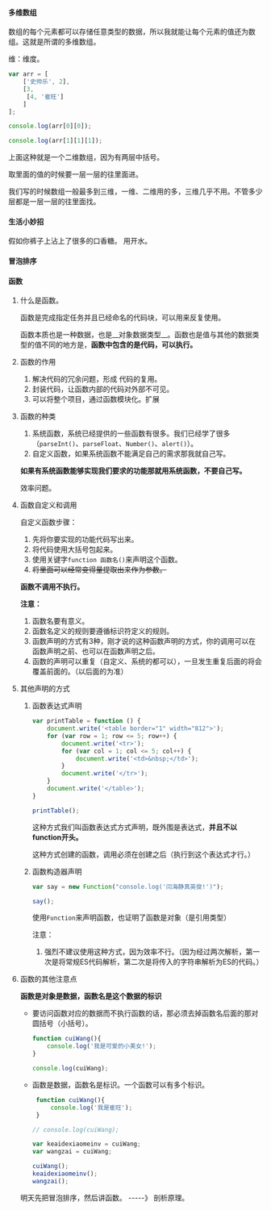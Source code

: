 #### 多维数组

数组的每个元素都可以存储任意类型的数据，所以我就能让每个元素的值还为数组。这就是所谓的多维数组。


维：维度。

```js
var arr = [
    ['史帅乐', 2],
    [3,
     [4, '崔旺']
    ]
];

console.log(arr[0][0]);

console.log(arr[1][1][1]);
```

上面这种就是一个二维数组，因为有两层中括号。

取里面的值的时候要一层一层的往里面进。

我们写的时候数组一般最多到三维，一维、二维用的多，三维几乎不用。不管多少层都是一层一层的往里面找。



#### 生活小妙招

假如你裤子上沾上了很多的口香糖。 用开水。



#### 冒泡排序



#### 函数

1. 什么是函数。

   函数是完成指定任务并且已经命名的代码块，可以用来反复使用。

   函数本质也是一种数据，也是__对象数据类型__。函数也是值与其他的数据类型的值不同的地方是，__函数中包含的是代码，可以执行。__

2. 函数的作用

   1. 解决代码的冗余问题，形成 代码的复用。
   2. 封装代码，让函数内部的代码对外部不可见。
   3. 可以将整个项目，通过函数模块化。扩展

3. 函数的种类

   1. 系统函数，系统已经提供的一些函数有很多。我们已经学了很多（`parseInt()`、`parseFloat`、`Number()`、`alert()`）。
   2. 自定义函数，如果系统函数不能满足自己的需求那我就自己写。

   __如果有系统函数能够实现我们要求的功能那就用系统函数，不要自己写。__

   效率问题。

4. 函数自定义和调用

   自定义函数步骤：

   1. 先将你要实现的功能代码写出来。
   2. 将代码使用大括号包起来。
   3. 使用关键字`function 函数名()`来声明这个函数。
   4. ~~将里面可以经常变得量提取出来作为参数。~~

   __函数不调用不执行。__

   __注意：__

   1. 函数名要有意义。
   2. 函数名定义的规则要遵循标识符定义的规则。
   3. 函数声明的方式有3种，刚才说的这种函数声明的方式，你的调用可以在函数声明之前、也可以在函数声明之后。
   4. 函数的声明可以重复（自定义、系统的都可以），一旦发生重复后面的将会覆盖前面的。（以后面的为准）

5. 其他声明的方式

   1. 函数表达式声明

      ```js
      var printTable = function () {
          document.write('<table border="1" width="812">');
          for (var row = 1; row <= 5; row++) {
              document.write('<tr>');
              for (var col = 1; col <= 5; col++) {
                  document.write('<td>&nbsp;</td>');
              }
              document.write('</tr>');
          }
          document.write('</table>');
      }
      
      printTable();
      ```

      这种方式我们叫函数表达式方式声明，既外围是表达式，__并且不以function开头。__

      这种方式创建的函数，调用必须在创建之后（执行到这个表达式才行。）

   2. 函数构造器声明

      ```js
      var say = new Function("console.log('闫海静真英俊!')");
      
      say();
      ```

      使用`Function`来声明函数，也证明了函数是对象（是引用类型）

      注意：

      1. 强烈不建议使用这种方式，因为效率不行。（因为经过两次解析，第一次是将常规ES代码解析，第二次是将传入的字符串解析为ES的代码。）

6. 函数的其他注意点

   __函数是对象是数据，函数名是这个数据的标识__

   * 要访问函数对应的数据而不执行函数的话，那必须去掉函数名后面的那对圆括号（小括号）。

     ```js
     function cuiWang(){
         console.log('我是可爱的小美女!');
     }
     
     console.log(cuiWang);
     ```

   * 函数是数据，函数名是标识。一个函数可以有多个标识。

     ```js
      function cuiWang(){
          console.log('我是崔旺');
      }
     
     // console.log(cuiWang);
     
     var keaidexiaomeinv = cuiWang;
     var wangzai = cuiWang;
     
     cuiWang();
     keaidexiaomeinv();
     wangzai();
     ```

   明天先把冒泡排序，然后讲函数。 -----》 剖析原理。